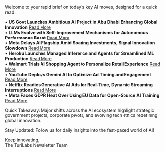 <p>Welcome to your rapid brief on today's key AI moves, designed for a quick read.</p>
<p>• <strong>US Govt Launches Ambitious AI Project in Abu Dhabi Enhancing Global Innovation</strong> <a href="https://www.nytimes.com/2025/05/15/us/politics/ai-us-abu-dhabi.html">Read More</a><br />
• <strong>LLMs Evolve with Self-Improvement Mechanisms for Autonomous Performance Boost</strong> <a href="https://arxiv.org/abs/2505.08827">Read More</a><br />
• <strong>Meta Delays AI Flagship Amid Soaring Investments, Signal Innovation Slowdown</strong> <a href="https://www.wsj.com/tech/ai/meta-is-delaying-the-rollout-of-its-flagship-ai-model-f4b105f7">Read More</a><br />
• <strong>Heroku Launches Managed Inference and Agents for Streamlined ML Production</strong> <a href="https://www.heroku.com/blog/managed-inference-and-agents-now-generally-available/">Read More</a><br />
• <strong>Walmart Trials AI Shopping Agent to Personalize Retail Experience</strong> <a href="https://www.wsj.com/articles/walmart-is-preparing-to-welcome-its-next-customer-the-ai-shopping-agent-6659ef18">Read More</a><br />
• <strong>YouTube Deploys Gemini AI to Optimize Ad Timing and Engagement</strong> <a href="https://www.cnbc.com/2025/05/14/youtube-gemini-ai-feature-will-target-ads-when-viewers-most-engaged.html">Read More</a><br />
• <strong>Netflix Readies Generative AI Ads for Real-Time, Dynamic Streaming Interruptions</strong> <a href="https://arstechnica.com/gadgets/2025/05/netflix-will-show-generative-ai-ads-midway-through-streams-in-2026/">Read More</a><br />
• <strong>Meta Faces GDPR Heat Over Using EU Data for Open-Source AI Training</strong> <a href="https://www.theregister.com/2025/05/14/metas_still_violating_gdpr_rules/">Read More</a></p>
<p>Quick Takeaway: Major shifts across the AI ecosystem highlight strategic government projects, corporate pivots, and evolving tech ethics redefining global innovation.</p>
<p>Stay Updated: Follow us for daily insights into the fast-paced world of AI!</p>
<p>Keep innovating,<br />
The TuriLabs Newsletter Team</p>
